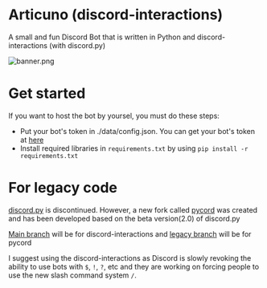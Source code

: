 # Articuno (discord-interactions)
A small and fun Discord Bot that is written in Python and discord-interactions (with discord.py)

![banner.png](https://github.com/Jimmy-Blue/Articuno/blob/discord-interactions/articuno_banner.png)

# Get started
If you want to host the bot by yoursel, you must do these steps:
- Put your bot's token in ./data/config.json. You can get your bot's token at [here](https://discord.com/developers/applications)
- Install required libraries in ``requirements.txt`` by using ``pip install -r requirements.txt``


# For legacy code
[discord.py](https://github.com/Rapptz/discord.py) is discontinued. However, a new fork called [pycord](https://github.com/Pycord-Development/pycord) was created and has been developed based on the beta version(2.0) of discord.py

[Main branch](https://github.com/Jimmy-Blue/Articuno/tree/discord-interactions) will be for discord-interactions and [legacy branch](https://github.com/Jimmy-Blue/Articuno/tree/pycord) will be for pycord

I suggest using the discord-interactions as Discord is slowly revoking the ability to use bots with ``$``, ``!``, ``?``, etc and they are working on forcing people to use the new slash command system ``/``.